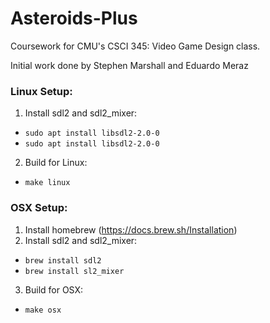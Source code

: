 # Asteroids-Plus
Coursework for CMU's CSCI 345: Video Game Design class.

Initial work done by Stephen Marshall and Eduardo Meraz


### Linux Setup:
1. Install sdl2 and sdl2_mixer:
 - `sudo apt install libsdl2-2.0-0`
 - `sudo apt install libsdl2-2.0-0`
2. Build for Linux:
 - `make linux`

### OSX Setup:
1. Install homebrew (https://docs.brew.sh/Installation)
2. Install sdl2 and sdl2_mixer:
 - `brew install sdl2`
 - `brew install sl2_mixer`
3. Build for OSX:
 - `make osx`
